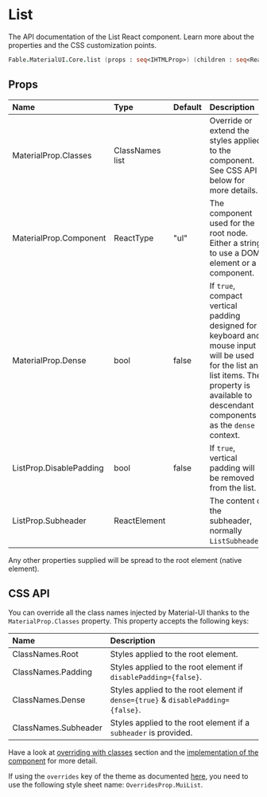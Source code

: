 # List

<p class="description">The API documentation of the List React component. Learn more about the properties and the CSS customization points.</p>

```fsharp
Fable.MaterialUI.Core.list (props : seq<IHTMLProp>) (children : seq<ReactElement>) : ReactElement
```



## Props

| Name | Type | Default | Description |
|:-----|:-----|:--------|:------------|
| <span class="prop-name">MaterialProp.Classes</span> | <span class="prop-type">ClassNames list</span> |   | Override or extend the styles applied to the component.  See CSS API below for more details.  |
| <span class="prop-name">MaterialProp.Component</span> | <span class="prop-type">ReactType</span> | <span class="prop-default">"ul"</span> | The component used for the root node. Either a string to use a DOM element or a component. |
| <span class="prop-name">MaterialProp.Dense</span> | <span class="prop-type">bool</span> | <span class="prop-default">false</span> | If `true`, compact vertical padding designed for keyboard and mouse input will be used for the list and list items. The property is available to descendant components as the `dense` context. |
| <span class="prop-name">ListProp.DisablePadding</span> | <span class="prop-type">bool</span> | <span class="prop-default">false</span> | If `true`, vertical padding will be removed from the list. |
| <span class="prop-name">ListProp.Subheader</span> | <span class="prop-type">ReactElement</span> |   | The content of the subheader, normally `ListSubheader`. |

Any other properties supplied will be spread to the root element (native element).

## CSS API

You can override all the class names injected by Material-UI thanks to the `MaterialProp.Classes` property.
This property accepts the following keys:


| Name | Description |
|:-----|:------------|
| <span class="prop-name">ClassNames.Root</span> | Styles applied to the root element.
| <span class="prop-name">ClassNames.Padding</span> | Styles applied to the root element if `disablePadding={false}`.
| <span class="prop-name">ClassNames.Dense</span> | Styles applied to the root element if `dense={true}` & `disablePadding={false}`.
| <span class="prop-name">ClassNames.Subheader</span> | Styles applied to the root element if a `subheader` is provided.

Have a look at [overriding with classes](#/customization/overrides) section
and the [implementation of the component](https://github.com/mui-org/material-ui/tree/master/packages/material-ui/src/List/List.js)
for more detail.

If using the `overrides` key of the theme as documented
[here](#/customization/themes),
you need to use the following style sheet name: `OverridesProp.MuiList`.

<!--## Demos-->

<!--- [Lists](/demos/lists/)-->

